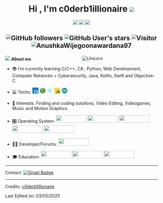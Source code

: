 <h1 align="center"><b>Hi , I'm c0derb1illionaire </b><img src="https://media.giphy.com/media/hvRJCLFzcasrR4ia7z/giphy.gif" width="35"></h1>
<!--  -->
<p align="center">
<picture><img src = "https://media0.giphy.com/media/KDDpcKigbfFpnejZs6/giphy.gif?cid=ecf05e47oy6f4zjs8g1qoiystc56cu7r9tb8a1fe76e05oty&rid=giphy.gif" width = 70px></picture>
<picture><img src = "https://github.com/7oSkaaa/7oSkaaa/blob/main/Images/about_me.gif?raw=true" width = 50px></picture>
<picture><img src = "https://media0.giphy.com/media/KDDpcKigbfFpnejZs6/giphy.gif?cid=ecf05e47oy6f4zjs8g1qoiystc56cu7r9tb8a1fe76e05oty&rid=giphy.gif" width = 70px></picture>



## <p align="center">![GitHub followers](https://img.shields.io/github/followers/c0derb1illionaire?style=social) ![GitHub User's stars](https://img.shields.io/github/stars/c0derb1illionaire?style=social) ![Visitor](https://visitor-badge.laobi.icu/badge?page_id=c0derb1illionaire.repoName) <img src="https://komarev.com/ghpvc/?username=c0derb1illionaire" alt="AnushkaWijegoonawardana97" />

<img src="https://media.giphy.com/media/HCevnBRJE6Z6n2VqlG/giphy.gif?cid=ecf05e47uhvkg6n0o1d037rlnd42hovp72wsjwxvb7ybtbqg&ep=v1_gifs_related&rid=giphy.gif&ct=g" width="35px">&nbsp;***About me***
<img align="right" width=250px alt="Unicorn" src="https://media.giphy.com/media/Rpl1sod1vCXK0L2SUN/giphy.gif?cid=ecf05e47s5qtgeluqm09ob6s9250y27xze2fe7vqmsx6xduj&ep=v1_gifs_search&rid=giphy.gif&ct=g" />
- :books: I’m currently learning C/C++, C# , Python, Web Development, Computer Networks + Cybersecurity, Java, Kotlin, Swift and Objective-C.
- :computer: Techs: <img height="20" src="https://raw.githubusercontent.com/github/explore/80688e429a7d4ef2fca1e82350fe8e3517d3494d/topics/typescript/typescript.png">  <img height="20" src="https://raw.githubusercontent.com/github/explore/80688e429a7d4ef2fca1e82350fe8e3517d3494d/topics/nodejs/nodejs.png">  <img height="20" src="https://raw.githubusercontent.com/github/explore/80688e429a7d4ef2fca1e82350fe8e3517d3494d/topics/react/react.png">  <img height="20" src="https://raw.githubusercontent.com/github/explore/80688e429a7d4ef2fca1e82350fe8e3517d3494d/topics/javascript/javascript.png">  <img height="20" src="https://raw.githubusercontent.com/github/explore/80688e429a7d4ef2fca1e82350fe8e3517d3494d/topics/arduino/arduino.png">
- :pushpin: Interests: Finding and coding solutions, Video Editing, Videogames, Music and Motion Graphics.
- 🎛️ Operating System: <img src="https://img.shields.io/badge/Windows%2011-%230079d5.svg?style=for-the-badge&logo=Windows%2011&logoColor=white" 
     width="100" 
     height="25" />
  <img src="https://img.shields.io/badge/Android-3DDC84?style=for-the-badge&logo=android&logoColor=white" 
     width="100" 
     height="25" />
  <img src="https://img.shields.io/badge/Arch%20Linux-1793D1?logo=arch-linux&logoColor=fff&style=for-the-badge" 
     width="100" 
     height="25" />
  <img src="https://img.shields.io/badge/Debian-D70A53?style=for-the-badge&logo=debian&logoColor=white" 
     width="100" 
     height="25" />
  <img src="https://img.shields.io/badge/Kali-268BEE?style=for-the-badge&logo=kalilinux&logoColor=white" 
     width="100" 
     height="25" />
- 🧑‍💻 Developer/Forums: <img src="https://img.shields.io/badge/Reddit-%23FF4500.svg?style=for-the-badge&logo=Reddit&logoColor=white" 
     width="100" 
     height="25" />
  
- 🎓 Education: 
     <img src="https://img.shields.io/badge/edX-%2302262B.svg?style=for-the-badge&logo=edX&logoColor=white" 
     width="100" 
     height="25" />
     <img src="https://img.shields.io/badge/Udemy-A435F0?style=for-the-badge&logo=Udemy&logoColor=white" 
     width="100" 
     height="25" />
     <img src="https://img.shields.io/badge/Freecodecamp-%23123.svg?style=for-the-badge&logo=freecodecamp&logoColor=green" 
     width="100" 
     height="25" />

----
Contact: [![Gmail Badge](https://img.shields.io/badge/-Gmail-c14438?style=flat-square&logo=Gmail&logoColor=white&link=mailto:contato.weltonf@gmail.com)](mailto:nicebutrelentless@hotmail.com)

----
Credits: [c0derb1illionaire](https://github.com/c0derb1illionaire)

Last Edited on: 03/05/2025
